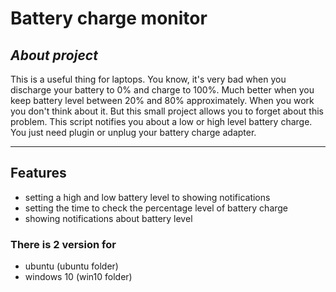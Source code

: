 # Battery charge monitor
## _About project_
This is a useful thing for laptops. You know, it's very bad when you discharge your battery to 0% and charge to 100%. Much better when you keep battery level between 20% and 80% approximately. When you work you don't think about it. But this small project allows you to forget about this problem. This script notifies you about a low or high level battery charge. You just need plugin or unplug your battery charge adapter.
___

## Features
- setting a high and low battery level to showing notifications
- setting the time to check the percentage level of battery charge
- showing notifications about battery level

### There is 2 version for
- ubuntu (ubuntu folder)
- windows 10 (win10 folder)



